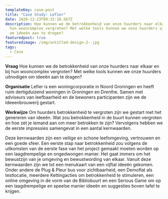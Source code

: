 ```yaml
---
templateKey: case-post
title: "Case Study: Lefier"
date: 2020-12-23T09:32:18.567Z
description: Hoe kunnen we de betrokkenheid van onze huurders naar elkaar en bij
  hun wooncomplex vergroten? Met welke tools kunnen we onze huurders uitnodigen
  om ideeën aan te dragen?
featuredpost: true
featuredimage: /img/untitled-design-2-.jpg
tags:
  - Case
---
```

**Vraag**
Hoe kunnen we de betrokkenheid van onze huurders naar elkaar en bij hun wooncomplex vergroten? Met welke tools kunnen we onze huurders uitnodigen om ideeën aan te dragen? 

**Organisatie**
Lefier is een woningcorporatie in Noord Groningen en heeft ruim dertigduizend woningen in Groningen en Drenthe. Samen met adviseurs van leefbaarheid en de bewoners participanten zijn we de Ideeenbrouwerij gestart. 

**Werkwijze**
Om huurders betrokkenheid te vergroten zijn we gestart met het genereren van ideeën. Wat zou betrokkenheid in de buurt kunnen vergroten en hoe zet je iemand aan om meer betrokken te zijn? Vervolgens hebben we de eerste impressies samengevat in een aantal kernwaarden.

Deze kernwaarden zijn een veilige en schone leefomgeving, vertrouwen en een goede sfeer. Een eerste stap naar betrokkenheid zou volgens de uitkomsten van de eerste fase van het project gemaakt moeten worden op een laagdrempelige en ongedwongen manier. Het gaat immers om het bewustzijn van je omgeving en bewustwording van elkaar. Vanuit deze kernwaarden zijn we tot een menukaart van een vijftal ideeën gekomen. Onder andere de Plug & Pleur bus voor zichtbaarheid, een Demoflat als testlocatie, meerdere Kettingacties om betrokkenheid te stimuleren, een online omgeving in de vorm van de Bibliobuurt en een Serious Game om op een laagdrempelige en speelse manier ideeën en suggesties boven tafel te krijgen.